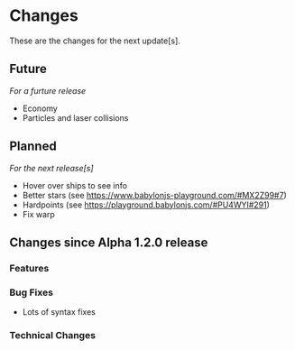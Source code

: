 # Changes

These are the changes for the next update[s].

## Future
*For a furture release*

- Economy
- Particles and laser collisions

## Planned
*For the next release[s]*

- Hover over ships to see info
- Better stars (see https://www.babylonjs-playground.com/#MX2Z99#7)
- Hardpoints (see https://playground.babylonjs.com/#PU4WYI#291)
- Fix warp

## Changes since Alpha 1.2.0 release

### Features

### Bug Fixes
- Lots of syntax fixes

### Technical Changes
